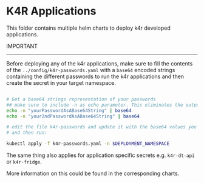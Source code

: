 K4R Applications
=================

This folder contains multiple helm charts to deploy k4r developed applications.

IMPORTANT
____________

Before deploying any of the k4r applications, make sure to fill the contents of the `../config/k4r-passwords.yaml` with a `base64` encoded strings containing the different passwords to run the k4r applications and then create the secret in your target namespace.

```bash

# Get a base64 strings representation of your passwords
## make sure to include -n as echo parameter. This eliminates the output of the trailing newline
echo -n "yourPasswordAsABase64String" | base64
echo -n "your2ndPasswordAsABase64String" | base64

# edit the file k4r-passwords and update it with the base64 values you got for the passwords
# and then run:

kubectl apply -f k4r-passwords.yaml -n $DEPLOYMENT_NAMESPACE
```

The same thing also applies for application specific secrets e.g. `k4r-dt-api` or `k4r-fridge`.

More information on this could be found in the corresponding charts.
